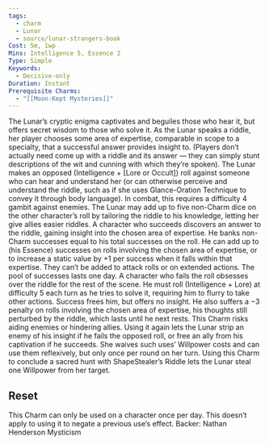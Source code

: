 ```yaml
---
tags:
  - charm
  - Lunar
  - source/lunar-strangers-book
Cost: 5m, 1wp
Mins: Intelligence 5, Essence 2
Type: Simple
Keywords:
  - Decisive-only
Duration: Instant
Prerequisite Charms:
  - "[[Moon-Kept Mysteries]]"
---
```

The Lunar’s cryptic enigma captivates and beguiles those who hear it, but offers secret wisdom to those who solve it.
As the Lunar speaks a riddle, her player chooses some area of expertise, comparable in scope to a specialty, that a successful answer provides insight to. (Players don’t actually need come up with a riddle and its answer — they can simply stunt descriptions of the wit and cunning with which they’re spoken).
The Lunar makes an opposed (Intelligence + [Lore or Occult]) roll against someone who can hear and understand her (or can otherwise perceive and understand the riddle, such as if she uses Glance-Oration Technique to convey it through body language). In combat, this requires a difficulty 4 gambit against enemies. The Lunar may add up to five non-Charm dice on the other character’s roll by tailoring the riddle to his knowledge, letting her give allies easier riddles.
A character who succeeds discovers an answer to the riddle, gaining insight into the chosen area of expertise. He banks non-Charm successes equal to his total successes on the roll. He can add up to (his Essence) successes on rolls involving the chosen area of expertise, or to increase a static value by +1 per success when it falls within that expertise. They can’t be added to attack rolls or on extended actions. The pool of successes lasts one day.
A character who fails the roll obsesses over the riddle for the rest of the scene. He must roll (Intelligence + Lore) at difficulty 5 each turn as he tries to solve it, requiring him to flurry to take other actions. Success frees him, but offers no insight. He also suffers a −3 penalty on rolls involving the chosen area of expertise, his thoughts still perturbed by the riddle, which lasts until he next rests.
This Charm risks aiding enemies or hindering allies.
Using it again lets the Lunar strip an enemy of his insight if he fails the opposed roll, or free an ally from his captivation if he succeeds. She waives such uses’ Willpower costs and can use them reflexively, but only once per round on her turn.
Using this Charm to conclude a sacred hunt with ShapeStealer’s Riddle lets the Lunar steal one Willpower from her target.

## Reset 
This Charm can only be used on a character once per day. This doesn’t apply to using it to negate a previous use’s effect.
Backer: Nathan Henderson Mysticism